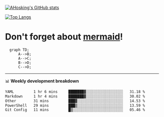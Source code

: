 [![AHosking's GitHub stats](https://github-readme-stats.vercel.app/api?username=ahosking&count_private=true&show_icons=true&theme=onedark&hide_rank=true&include_all_commits=true)](https://github.com/ahosking)

[![Top Langs](https://github-readme-stats.vercel.app/api/top-langs/?username=ahosking&layout=compact&theme=onedark)](https://github.com/ahosking)


# Don't forget about [mermaid](https://github.blog/2022-02-14-include-diagrams-markdown-files-mermaid/)!

```mermaid
  graph TD;
      A-->B;
      A-->C;
      B-->D;
      C-->D;
```
-------

📊 **Weekly development breakdown**

<!--START_SECTION:waka-->

```txt
YAML         1 hr 6 mins     ███████▓░░░░░░░░░░░░░░░░░   31.18 %
Markdown     1 hr 4 mins     ███████▓░░░░░░░░░░░░░░░░░   30.02 %
Other        31 mins         ███▓░░░░░░░░░░░░░░░░░░░░░   14.53 %
PowerShell   29 mins         ███▒░░░░░░░░░░░░░░░░░░░░░   13.59 %
Git Config   11 mins         █▒░░░░░░░░░░░░░░░░░░░░░░░   05.46 %
```

<!--END_SECTION:waka-->
